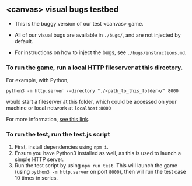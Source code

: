 ## &lt;canvas&gt; visual bugs testbed

- This is the buggy version of our test &lt;canvas&gt; game.

- All of our visual bugs are available in `./bugs/`, and are not injected by default.

- For instructions on how to inject the bugs, see `./bugs/instructions.md`.

### To run the game, run a local HTTP fileserver at this directory.

For example, with Python,

`python3 -m http.server --directory "./<path_to_this_folder>/" 8000`

would start a fileserver at this folder, which could be accessed on your machine or local network at `localhost:8000`

For more information, [see this link](https://developer.mozilla.org/en-US/docs/Learn/Common_questions/set_up_a_local_testing_server).

### To run the test, run the test.js script

1) First, install dependencies using `npm i`. 
2) Ensure you have Python3 installed as well, as this is used to launch a simple HTTP server.
3) Run the test script by using `npm run test`.
This will launch the game (using `python3 -m http.server` on port `8000`), then will run the test case 10 times in series.
